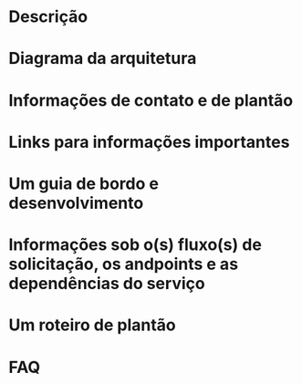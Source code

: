 # Descrição
# Diagrama da arquitetura
# Informações de contato e de plantão
# Links para informações importantes
# Um guia de bordo e desenvolvimento
# Informações sob o(s) fluxo(s) de solicitação, os andpoints e as dependências do serviço
# Um roteiro de plantão
# FAQ